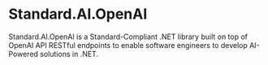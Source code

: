 # Standard.AI.OpenAI
Standard.AI.OpenAI is a Standard-Compliant .NET library built on top of OpenAI API RESTful endpoints to enable software engineers to develop AI-Powered solutions in .NET.
